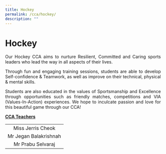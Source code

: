```yaml
---
title: Hockey
permalink: /cca/hockey/
description: ""
---
```

# Hockey
<p style="text-align: justify;">Our Hockey CCA aims to nurture Resilient, Committed and Caring sports leaders who lead the way in all aspects of their lives.  </p>

<p style="text-align: justify;">Through fun and engaging training sessions, students are able to develop Self-confidence & Teamwork, as well as improve on their technical, physical & mental skills.</p>

<p style="text-align: justify;">Students are also educated in the values of Sportsmanship and Excellence through opportunities such as friendly matches, competitions and VIA (Values-In-Action) experiences. We hope to inculcate passion and love for this beautiful game through our CCA!</p>

<b><u>CCA Teachers</u></b>

|                       |
|:-----------------------:|
| Miss Jerris Cheok     |
| Mr Jegan Balakrishnah |
| Mr Prabu Selvaraj     |